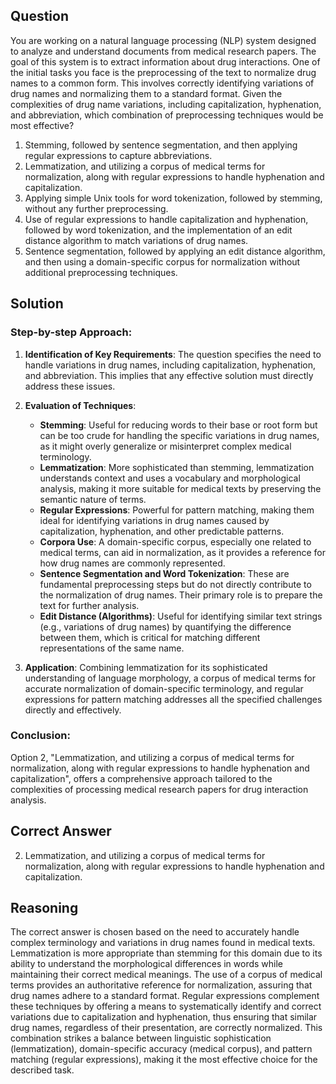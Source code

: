 ## Question
You are working on a natural language processing (NLP) system designed to analyze and understand documents from medical research papers. The goal of this system is to extract information about drug interactions. One of the initial tasks you face is the preprocessing of the text to normalize drug names to a common form. This involves correctly identifying variations of drug names and normalizing them to a standard format. Given the complexities of drug name variations, including capitalization, hyphenation, and abbreviation, which combination of preprocessing techniques would be most effective?

1. Stemming, followed by sentence segmentation, and then applying regular expressions to capture abbreviations.
2. Lemmatization, and utilizing a corpus of medical terms for normalization, along with regular expressions to handle hyphenation and capitalization.
3. Applying simple Unix tools for word tokenization, followed by stemming, without any further preprocessing.
4. Use of regular expressions to handle capitalization and hyphenation, followed by word tokenization, and the implementation of an edit distance algorithm to match variations of drug names.
5. Sentence segmentation, followed by applying an edit distance algorithm, and then using a domain-specific corpus for normalization without additional preprocessing techniques.

## Solution

### Step-by-step Approach:

1. **Identification of Key Requirements**: The question specifies the need to handle variations in drug names, including capitalization, hyphenation, and abbreviation. This implies that any effective solution must directly address these issues.

2. **Evaluation of Techniques**:
    - **Stemming**: Useful for reducing words to their base or root form but can be too crude for handling the specific variations in drug names, as it might overly generalize or misinterpret complex medical terminology.
    - **Lemmatization**: More sophisticated than stemming, lemmatization understands context and uses a vocabulary and morphological analysis, making it more suitable for medical texts by preserving the semantic nature of terms.
    - **Regular Expressions**: Powerful for pattern matching, making them ideal for identifying variations in drug names caused by capitalization, hyphenation, and other predictable patterns.
    - **Corpora Use**: A domain-specific corpus, especially one related to medical terms, can aid in normalization, as it provides a reference for how drug names are commonly represented.
    - **Sentence Segmentation and Word Tokenization**: These are fundamental preprocessing steps but do not directly contribute to the normalization of drug names. Their primary role is to prepare the text for further analysis.
    - **Edit Distance (Algorithms)**: Useful for identifying similar text strings (e.g., variations of drug names) by quantifying the difference between them, which is critical for matching different representations of the same name.

3. **Application**: Combining lemmatization for its sophisticated understanding of language morphology, a corpus of medical terms for accurate normalization of domain-specific terminology, and regular expressions for pattern matching addresses all the specified challenges directly and effectively.

### Conclusion: 
Option 2, "Lemmatization, and utilizing a corpus of medical terms for normalization, along with regular expressions to handle hyphenation and capitalization", offers a comprehensive approach tailored to the complexities of processing medical research papers for drug interaction analysis.

## Correct Answer

2. Lemmatization, and utilizing a corpus of medical terms for normalization, along with regular expressions to handle hyphenation and capitalization.

## Reasoning

The correct answer is chosen based on the need to accurately handle complex terminology and variations in drug names found in medical texts. Lemmatization is more appropriate than stemming for this domain due to its ability to understand the morphological differences in words while maintaining their correct medical meanings. The use of a corpus of medical terms provides an authoritative reference for normalization, assuring that drug names adhere to a standard format. Regular expressions complement these techniques by offering a means to systematically identify and correct variations due to capitalization and hyphenation, thus ensuring that similar drug names, regardless of their presentation, are correctly normalized. This combination strikes a balance between linguistic sophistication (lemmatization), domain-specific accuracy (medical corpus), and pattern matching (regular expressions), making it the most effective choice for the described task.